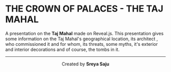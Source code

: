 # THE CROWN OF PALACES - THE TAJ MAHAL

A presentation on the **Taj Mahal** made on Reveal.js. This presentation gives some information on the Taj Mahal's geographical location, its architect , who commissioned it and for whom, its threats, some myths,  it's exterior and interior decorations and of course, the tombs in it. 





<hr> <p align="center">Created by <strong>Sreya Saju</strong>




